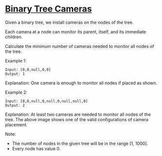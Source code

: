 [Binary Tree Cameras](https://leetcode.com/problems/binary-tree-cameras/)
=====================

Given a binary tree, we install cameras on the nodes of the tree.

Each camera at a node can monitor its parent, itself, and its immediate children.

Calculate the minimum number of cameras needed to monitor all nodes of the tree.

Example 1:
```
Input: [0,0,null,0,0]
Output: 1
```

Explanation: One camera is enough to monitor all nodes if placed as shown.

Example 2:
```
Input: [0,0,null,0,null,0,null,null,0]
Output: 2
```
Explanation: At least two cameras are needed to monitor all nodes of the tree.
The above image shows one of the valid configurations of camera placement.

Note:

- The number of nodes in the given tree will be in the range [1, 1000].
- Every node has value 0.
